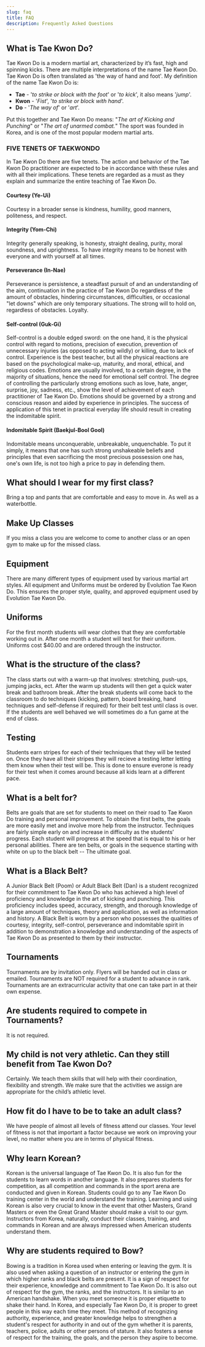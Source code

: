 ```yaml
---
slug: faq
title: FAQ
description: Frequently Asked Questions
---
```


## What is Tae Kwon Do?
Tae Kwon Do is a modern martial art, characterized by it’s fast, high and spinning kicks. There are multiple interpretations of the name Tae Kwon Do. Tae Kwon Do is often translated as 'the way of hand and foot'. My definition of the name Tae Kwon Do is:

* **Tae** - '_to strike or block with the foot_' or '_to kick_', it also means '_jump_'.
* **Kwon** - '_Fist_', '_to strike or block with hand_'.
* **Do** - '_The way of_' or '_art_'.

Put this together and Tae Kwon Do means: "_The art of Kicking and Punching_" or "_The art of unarmed combat._" The sport was founded in Korea, and is one of the most popular modern martial arts.


### FIVE TENETS OF TAEKWONDO
In Tae Kwon Do there are five tenets. The action and behavior of the Tae Kwon Do practitioner are expected to be in accordance with these rules and with all their implications. These tenets are regarded as a must as they explain and summarize the entire teaching of Tae Kwon Do.

#### Courtesy (Ye-Ui)
Courtesy in a broader sense is kindness, humility, good manners, politeness, and respect.

#### Integrity (Yom-Chi)
Integrity generally speaking, is honesty, straight dealing, purity, moral soundness, and uprightness. To have integrity means to be honest with everyone and with yourself at all times.

#### Perseverance (In-Nae)
Perseverance is persistence, a steadfast pursuit of and an understanding of the aim, continuation in the practice of Tae Kwon Do regardless of the amount of obstacles, hindering circumstances, difficulties, or occasional "let downs" which are only temporary situations. The strong will to hold on, regardless of obstacles. Loyalty.

#### Self-control (Guk-Gi)
Self-control is a double edged sword: on the one hand, it is the physical control with regard to motions, precision of execution, prevention of unnecessary injuries (as opposed to acting wildly) or killing, due to lack of control. Experience is the best teacher, but all the physical reactions are based on the psychological make-up, maturity, and moral, ethical, and religious codes. Emotions are usually involved, to a certain degree, in the majority of situations, hence the need for emotional self control. The degree of controlling the particularly strong emotions such as love, hate, anger, surprise, joy, sadness, etc., show the level of achievement of each practitioner of Tae Kwon Do. Emotions should be governed by a strong and conscious reason and aided by experience in principles. The success of application of this tenet in practical everyday life should result in creating the indomitable spirit.

#### Indomitable Spirit (Baekjul-Bool Gool)
Indomitable means unconquerable, unbreakable, unquenchable. To put it simply, it means that one has such strong unshakeable beliefs and principles that even sacrificing the most precious possession one has, one's own life, is not too high a price to pay in defending them.

## What should I wear for my first class?
Bring a top and pants that are comfortable and easy to move in.  As well as a waterbottle.

## Make Up Classes
If you miss a class you are welcome to come to another class or an open gym to make up for the missed class.

## Equipment
There are many different types of equipment used by various martial art styles. All equipment and Uniforms must be ordered by Evolution Tae Kwon Do. This ensures the proper style, quality, and approved equipment used by Evolution Tae Kwon Do.

## Uniforms
For the first month students will wear clothes that they are comfortable working out in.  After one month a student will test for their uniform.  Uniforms cost $40.00 and are ordered through the instructor.  

## What is the structure of the class?
The class starts out with a warm-up that involves: stretching, push-ups, jumping jacks, ect.  After the warm up students will then get a quick water break and bathroom break.
After the break students will come back to the classroom to do techniques (kicking, pattern, board breaking, hand techniques and self-defense if required) for their belt test until class is over.  If the students are well behaved we will sometimes do a fun game at the end of class.

## Testing
Students earn stripes for each of their techniques that they will be tested on. Once they have all their stripes they will recieve a testing letter letting them know when their test will be.  This is done to ensure everone is ready for their test when it comes around because all kids learn at a different pace. 

## What is a belt for?
Belts are goals that are set for students to meet on their road to Tae Kwon Do training and personal improvement. To obtain the first belts, the goals are more easily met and involve more help from the instructor. Techniques are fairly simple early on and increase in difficulty as the students’ progress. Each student will progress at the speed that is equal to his or her personal abilities. There are ten belts, or goals in the sequence starting with white on up to the black belt -- The ultimate goal.

## What is a Black Belt?
A Junior Black Belt (Poom) or Adult Black Belt (Dan) is a student recognized for their commitment to Tae Kwon Do who has achieved a high level of proficiency and knowledge in the art of kicking and punching. This proficiency includes speed, accuracy, strength, and thorough knowledge of a large amount of techniques, theory and application, as well as information and history. A Black Belt is worn by a person who possesses the qualities of courtesy, integrity, self-control, perseverance and indomitable spirit in addition to demonstration a knowledge and understanding of the aspects of Tae Kwon Do as presented to them by their instructor.

## Tournaments
Tournaments are by invitation only. Flyers will be handed out in class or emailed. Tournaments are NOT required for a student to advance in rank. Tournaments are an extracurricular activity that one can take part in at their own expense.

## Are students required to compete in Tournaments?
It is not required.

## My child is not very athletic. Can they still benefit from Tae Kwon Do?
Certainly. We teach them skills that will help with their coordination, flexibility and strength. We make sure that the activities we assign are appropriate for the child’s athletic level.

## How fit do I have to be to take an adult class?
We have people of almost all levels of fitness attend our classes. Your level of fitness is not that important a factor because we work on improving your level, no matter where you are in terms of physical fitness.

## Why learn Korean?
Korean is the universal language of Tae Kwon Do. It is also fun for the students to learn words in another language. It also prepares students for competition, as all competition and commands in the sport arena are conducted and given in Korean. Students could go to any Tae Kwon Do training center in the world and understand the training. Learning and using Korean is also very crucial to know in the event that other Masters, Grand Masters or even the Great Grand Master should make a visit to our gym. Instructors from Korea, naturally, conduct their classes, training, and commands in Korean and are always impressed when American students understand them. 

## Why are students required to Bow?
Bowing is a tradition in Korea used when entering or leaving the gym. It is also used when asking a question of an instructor or entering the gym in which higher ranks and black belts are present. It is a sign of respect for their experience, knowledge and commitment to Tae Kwon Do. It is also out of respect for the gym, the ranks, and the instructors. It is similar to an American handshake. When you meet someone it is proper etiquette to shake their hand. In Korea, and especially Tae Kwon Do, it is proper to greet people in this way each time they meet. This method of recognizing authority, experience, and greater knowledge helps to strengthen a student's respect for authority in and out of the gym whether it is parents, teachers, police, adults or other persons of stature. It also fosters a sense of respect for the training, the goals, and the person they aspire to become. 
